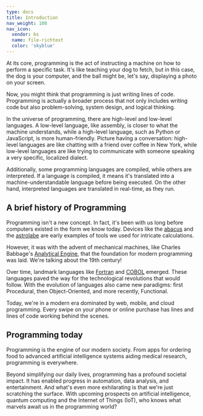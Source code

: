 ```yaml
---
type: docs
title: Introduction
nav_weight: 100
nav_icon:
  vendor: bs
  name: file-richtext
  color: 'skyblue'
---
```


At its core, programming is the act of instructing a machine on how to perform a specific task. It's like teaching your dog to fetch, but in this case, the dog is your computer, and the ball might be, let's say, displaying a photo on your screen.

Now, you might think that programming is just writing lines of code. Programming is actually a broader process that not only includes writing code but also problem-solving, system design, and logical thinking.

In the universe of programming, there are high-level and low-level languages. A low-level language, like assembly, is closer to what the machine understands, while a high-level language, such as Python or JavaScript, is more human-friendly. Picture having a conversation: high-level languages are like chatting with a friend over coffee in New York, while low-level languages are like trying to communicate with someone speaking a very specific, localized dialect.

Additionally, some programming languages are compiled, while others are interpreted. If a language is compiled, it means it's translated into a machine-understandable language before being executed. On the other hand, interpreted languages are translated in real-time, as they run.

## A brief history of Programming

Programming isn't a new concept. In fact, it's been with us long before computers existed in the form we know today. Devices like the [abacus](https://en.wikipedia.org/wiki/Abacus) and the [astrolabe](https://en.wikipedia.org/wiki/Astrolabe) are early examples of tools we used for intricate calculations.

However, it was with the advent of mechanical machines, like Charles Babbage's [Analytical Engine](https://en.wikipedia.org/wiki/Analytical_engine), that the foundation for modern programming was laid. We're talking about the 19th century!

Over time, landmark languages like [Fortran](https://en.wikipedia.org/wiki/Fortran) and [COBOL](https://en.wikipedia.org/wiki/COBOL) emerged. These languages paved the way for the technological revolutions that would follow. With the evolution of languages also came new paradigms: first Procedural, then Object-Oriented, and more recently, Functional.

Today, we're in a modern era dominated by web, mobile, and cloud programming. Every swipe on your phone or online purchase has lines and lines of code working behind the scenes.

## Programming today

Programming is the engine of our modern society. From apps for ordering food to advanced artificial intelligence systems aiding medical research, programming is everywhere.

Beyond simplifying our daily lives, programming has a profound societal impact. It has enabled progress in automation, data analysis, and entertainment. And what's even more exhilarating is that we're just scratching the surface. With upcoming prospects on artificial intelligence, quantum computing and the Internet of Things (IoT), who knows what marvels await us in the programming world?
